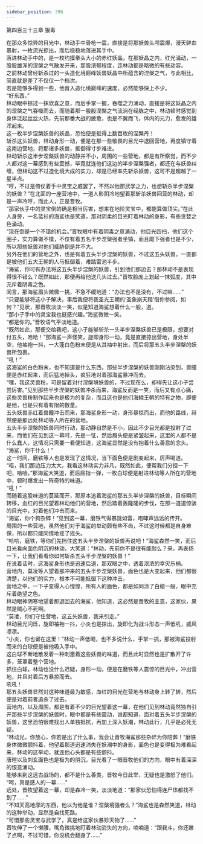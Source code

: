 ```yaml
---
sidebar_position: 396
---
```

 第四百三十三章 狠毒


在那众多惊异的目光中，林动手中骨枪一震，直接是将那妖兽头颅震爆，漫天鲜血暴射，一枚流光掠出，而后稳稳地落进其手中。  
落进林动手中的，是一枚约摸拳头大小的赤红妖晶，在那妖晶之内，红光涌动，一股股雄浑的涅槃之气散发开来，那股浓郁程度，连林动都是略微的有些动容。  
之前林动曾经斩杀过的一头造化境巅峰妖兽妖晶中所蕴含的涅槃之气，与此相比，简直就是差了不仅仅一个档次。  
若是能够多得到一些，他晋入造化境巅峰的速度，必然能够快上不少。  
“好东西。”  
林动眼中掠过一抹欣喜之意，而后手掌一握，吞噬之力涌动，直接是将这妖晶之内的涅槃之气吞噬而去，而随着那一股股涅槃之气流淌在经脉之中，林动顿时感觉到身体泛起丝丝火热，先前那番大战的疲惫，也是不翼而飞，体内的元力，愈发的雄浑起来。  
这一枚半步涅槃妖兽的妖晶，恐怕便是抵得上数百枚的涅槃丹！  
斩杀这头妖兽，林动身形一动，便是在那一些敬畏的目光中退回营地，再度镇守着这南边营地，将那诸多妖兽，抵御得寸步难进。  
林动斩杀这半步涅槃妖兽的动静并不小，周围的一些营地，都是有所察觉，而不少人都对这一幕感到有些震撼，毕竟就连他们这边的半步涅槃强者，都还在与妖兽纠缠，但林动这不过造化境大成的实力，却是已经率先斩杀妖兽，这可不是超越了一星半点。  
“哼，不过是倚仗着手中灵宝之威罢了，不然以他那武学之力，也想斩杀半步涅槃的妖兽？”在北面的一座营地中，一道人影阴冷地望着那斩杀妖兽回营的林动，却是一声冷哼，而此人，正是晋牧。  
“那家伙手中的灵宝倒的确是相当厉害，想来在地阶灵宝中，都能算做顶尖。”在此人身旁，一名蓝衫的海鲨也是笑道，那对阴柔的目光盯着林动的身影，有些贪婪之色涌动。  
“现在倒是一个不错的机会。”晋牧眼中有着阴毒之意涌动，他目光四扫，他们这个圈子，实力算做不错，不仅有着五名半步涅槃强者坐镇，而且麾下强者也是不少，所以那些妖兽对他们威胁倒是并不大。  
另外在他们的营地之外，也是有着五头半步涅槃的妖兽，不过这五头妖兽，一直都是被他们五大王朝的人马抵御着，难踏雷池半步。  
“海鲨，你可有办法将这五头半步涅槃的妖兽，引到他们那边去？那林动不是表现得很不错么？既然如此，那便再给他送几头过去。”晋牧脸庞上划起一抹弧度，其中充斥着阴毒之色。  
闻言，那海鲨眉头微微一挑，不急不缓地道：“办法也不是没有，不过嘛……”  
“只要能够将这小子解决，事后我便将我圣光王朝的‘圣象崩天踏’借你参阅，如何？”见状，那晋牧淡淡一笑，似是知道海鲨想着什么一般，道。  
“那小子手中的灵宝我也挺感兴趣。”海鲨微微一笑。  
“都是你的。”晋牧语气平淡地道。  
“既然如此，那便交给我吧，这小子能够斩杀一头半步涅槃妖兽已是极限，想要对付五头，哈哈！”那海鲨一声怪笑，旋即身形一动，竟是直接掠出营地，身处半空，他袖袍一抖，一大蓬白色粉末便是从其袖中射出，而后将那五头半步涅槃的妖兽所包裹。  
“吼！”  
这海鲨的白色粉末，也不知道是什么东西，那些半步涅槃的妖兽刚刚沾染到，兽瞳便是赤红起来，而后猛地掉头，疯狂地对着那海鲨暴冲而去。  
“嘿，我这灵兽粉，可是留着对付涅槃境妖兽的，不过现在么，却得先让这小子尝尝厉害。”见到那些半步涅槃的妖兽冲杀而来，海鲨反而是一笑，而后又有点心痛，这些灵兽粉制作起来也是极为的复杂，而且这也是他们海鳞王朝的特有之物，即便是他，也是只有着有限的数量。  
五头妖兽赤红着兽瞳冲击而来，那海鲨身形一动，身形暴掠而出，而他的路线，赫然便是那远处林动等人所在的营地。  
五头半步涅槃的妖兽同时行动，那动静自然是不小，因此不少目光都是投射了过来，而他们在见到这一幕时，先是一怔，然后眉头便是紧皱起来，这里的人都不是什么蠢人，这情况只需要一看便知道，这海鲨显然是没有抱着什么善意的念头。  
“海鲨，你干什么！”  
这一时间，磨铁等人也是发现了这情况，当下面色便是剧变起来，厉声喝道。  
“唔，我们那边压力太大，我看这林动实力非凡，既然如此，便帮我们分担一下吧，哈哈。”那海鲨大笑道，而后屈指一弹，一枚白球便是射进林动等人所在的营地中，顿时爆发出一阵奇特的味道。  
“吼！”  
而随着这股味道的蔓延而开，那原本追着海鲨的那五头半步涅槃的妖兽，目标瞬间转移，血红的目光望着林动他们的营地，然后踏着轰隆隆的步伐，在那一道道惊骇的目光中，对着他们冲击而来。  
“海鲨，你个狗杂碎！”见到这一幕，磨铁气得暴跳如雷，咆哮声远远的传开。  
周围的一些营地，虽然他们对于海鲨的举动颇有些不齿，不过这时候都是自身难保，所以都只能同情地摇了摇头。  
“哈哈，磨铁，等你们先挡住这五头半步涅槃的妖兽再说吧！”海鲨森然一笑，而后目光看向面色阴沉的林动，大笑道：“林动，先前你不是很有能耐么？来，再表扬一下，让我们看看你如何斩杀五头半步涅槃的妖兽！”  
在说着话时，这海鲨身形也是迅速后退，那双眼之中，透着浓浓的幸灾乐祸。  
营地内，莫凌等人望着那冲来的五头半步涅槃妖兽，面色也是大变起来，他们都很清楚，以他们的实力，根本不可能抵御下这种冲击。  
营地之中，一下子变得人心惶惶，所有人的面色，都是如同涂了白蜡一般，眼中充斥着绝望之色。  
林动眼神阴寒地望着那退回去的海鲨，他知道，这必然是晋牧的主意，这家伙，果然是贼心不死啊。  
“莫凌，你们守住营地，这五头妖兽，我来引走。”  
林动目光闪烁，旋即袖袍一抖，小炎也是掠出，旋即化为战斗形态一声低吼，威风凛凛。  
“小炎，你也留在这里！”林动一声低喝，也不多说什么，手掌一抓，那被海鲨投射而来的白球便是被他吸入手中。  
这白球不断地散发着一种刺激着这些妖兽的味道，而且此时显然也是扩散开了许多，笼罩着整个营地。  
抓住白球，林动也没什么迟疑，身形一动，便是在磨铁等人震惊的目光中，冲出营地，并且对着后方暴掠而去。  
吼吼！  
那五头妖兽显然对这种味道最为敏感，血红的目光在营地与林动身上转了转，然后便是对着前者追杀了过去。  
营地内，以及周围，都是有着不少的目光望着这一幕，在他们见到林动竟然独自引开那些半步涅槃的妖兽时，眼中都是有些震动，谁都知道，面对着五头半步涅槃的妖兽，这里恐怕很难找出人单独抵抗，再加上深入妖潮，林动此行，几乎是必死无疑。  
“林动兄，你放心，你若是出了什么事，我会让晋牧海鲨那些杂碎为你陪葬！”磨铁身体微微颤抖着，他望着那道迅速消失在妖潮中的身影，面色也是变得极为难看起来，林动的这举动，就连他心头都是有些颤抖。  
唐暄以及刘玄面色也是极为的阴沉，目光看了一眼晋牧他们的方向，眼中有着深深的恨意涌动。  
能够来到这远古战场的，都不是什么善类，晋牧今日此举，无疑也是激怒了他们。  
“呵，真是感人的一幕……”  
远处，晋牧望着这一幕，却是森冷一笑，淡淡地道：“那家伙恐怕得连尸体都找不到了……”  
“不知天高地厚的东西，他以为他是谁？涅槃境强者么？”海鲨也是森然笑道，林动的这种举动，显然是自找死路。  
“可惜那些灵宝与武学了，真是给这家伙暴殄天物了……”  
晋牧伸了一个懒腰，嘴角微挑地盯着林动消失的方向，喃喃道：“跟我斗，你还嫩了点啊，不过可惜，你没机会翻身了……”  
  
  
